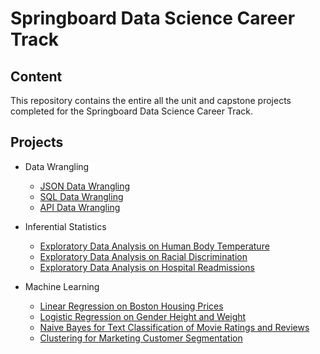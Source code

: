 # Springboard Data Science Career Track

## Content

This repository contains the entire all the unit and capstone projects completed for the Springboard Data Science Career Track.

## Projects

- Data Wrangling
  + [JSON Data Wrangling](https://github.com/SergioGutz/Springboard-Projects/blob/master/Data%20Wrangling%20Projects/sliderule_dsi_json_exercise.ipynb)
  + [SQL Data Wrangling](https://github.com/SergioGutz/Springboard-Projects/blob/master/Data%20Wrangling%20Projects/1520094343_sql_project.sql)
  + [API Data Wrangling](https://github.com/SergioGutz/Springboard-Projects/blob/master/Data%20Wrangling%20Projects/api_data_wrangling_mini_project.ipynb)
  
- Inferential Statistics
  + [Exploratory Data Analysis on Human Body Temperature](https://github.com/SergioGutz/Springboard-Projects/blob/master/Inferential%20Statistics%20Projects/sliderule_dsi_inferential_statistics_exercise_1.ipynb)
  + [Exploratory Data Analysis on Racial Discrimination](https://github.com/SergioGutz/Springboard-Projects/blob/master/Inferential%20Statistics%20Projects/sliderule_dsi_inferential_statistics_exercise_2.ipynb)
  + [Exploratory Data Analysis on Hospital Readmissions](https://github.com/SergioGutz/Springboard-Projects/blob/master/Inferential%20Statistics%20Projects/sliderule_dsi_inferential_statistics_exercise_3.ipynb)
  
- Machine Learning
  + [Linear Regression on Boston Housing Prices](https://github.com/SergioGutz/Springboard-Projects/blob/master/Machine%20Learning%20Projects/Mini_Project_Linear_Regression.ipynb)
  + [Logistic Regression on Gender Height and Weight](https://github.com/SergioGutz/Springboard-Projects/blob/master/Machine%20Learning%20Projects/Mini_Project_Logistic_Regression.ipynb)
  + [Naive Bayes for Text Classification of Movie Ratings and Reviews](https://github.com/SergioGutz/Springboard-Projects/blob/master/Machine%20Learning%20Projects/Mini_Project_Naive_Bayes.ipynb)
  + [Clustering for Marketing Customer Segmentation](https://github.com/SergioGutz/Springboard-Projects/blob/master/Machine%20Learning%20Projects/Mini_Project_Clustering.ipynb)
